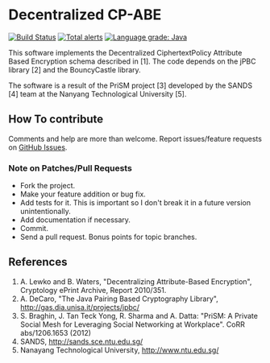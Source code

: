 Decentralized CP-ABE
======
[![Build Status](https://travis-ci.com/stefano81/dcpabe.svg?branch=master)](https://travis-ci.com/stefano81/dcpabe) [![Total alerts](https://img.shields.io/lgtm/alerts/g/stefano81/dcpabe.svg?logo=lgtm&logoWidth=18)](https://lgtm.com/projects/g/stefano81/dcpabe/alerts/) [![Language grade: Java](https://img.shields.io/lgtm/grade/java/g/stefano81/dcpabe.svg?logo=lgtm&logoWidth=18)](https://lgtm.com/projects/g/stefano81/dcpabe/context:java)

This software implements the Decentralized CiphertextPolicy Attribute Based Encryption schema described in [1].
The code depends on the jPBC library [2] and the BouncyCastle library.

The software is a result of the PriSM project [3] developed by the SANDS [4] team at the Nanyang Technological University [5].


## How To contribute

Comments and help are more than welcome.
Report issues/feature requests on [GitHub Issues](https://github.com/stefano81/dcpabe/issues).

### Note on Patches/Pull Requests

 * Fork the project.
 * Make your feature addition or bug fix.
 * Add tests for it. This is important so I don't break it in a future version unintentionally.
 * Add documentation if necessary.
 * Commit.
 * Send a pull request. Bonus points for topic branches.

 ## References ###
 1. A. Lewko and B. Waters, "Decentralizing Attribute-Based Encryption", Cryptology ePrint Archive, Report 2010/351.
 2. A. DeCaro, "The Java Pairing Based Cryptography Library", http://gas.dia.unisa.it/projects/jpbc/
 3. S. Braghin, J. Tan Teck Yong, R. Sharma and A. Datta: "PriSM: A Private Social Mesh for Leveraging Social Networking at Workplace". CoRR abs/1206.1653 (2012)
 4. SANDS, http://sands.sce.ntu.edu.sg/
 5. Nanayang Technological University, http://www.ntu.edu.sg/
